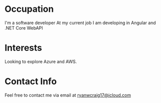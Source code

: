 # Occupation
I'm a software developer
At my current job I am developing in Angular and .NET Core WebAPI

# Interests
Looking to explore Azure and AWS.

# Contact Info
Feel free to contact me via email at ryanwcraig17@icloud.com
